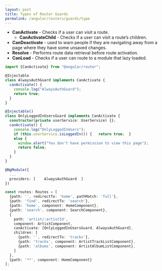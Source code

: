 ```yaml
---
layout: post
title: Types of Router Guards
permalink: /angular/routers/guards/type
---
```


* **CanActivate** - Checks if a user can visit a route.
  - **CanActivateChild** - Checks if a user can visit a route’s children.
* **CanDeactivate** - used to warn people if they are navigating away from a page where they have some unsaved changes.
* **Resolve** - Performs route data retrieval before route activation.
* **CanLoad** - Checks if a user can route to a module that lazy loaded.

```ts
import {CanActivate} from "@angular/router";

@Injectable
class AlwaysAuthGuard implements CanActivate {
  canActivate() {
    console.log("AlwaysAuthGuard");
    return true;
  }
}

@Injectable()
class OnlyLoggedInUsersGuard implements CanActivate {
  constructor(private userService: UserService) {};
  canActivate() {
    console.log("OnlyLoggedInUsers");
    if (this.userService.isLoggedIn()) {   return true;  } 
    else {
      window.alert("You don't have permission to view this page");
      return false;
    }
  }
}
```
```ts
@NgModule({
  ...
  providers: [    AlwaysAuthGuard  ]
})
```
```ts
const routes: Routes = [
  {path: '', redirectTo: 'home', pathMatch: 'full'},
  {path: 'find', redirectTo: 'search'},
  {path: 'home', component: HomeComponent},
  {path: 'search', component: SearchComponent},
  {
    path: 'artist/:artistId',
    component: ArtistComponent,
    canActivate: [OnlyLoggedInUsersGuard, AlwaysAuthGuard],
    children: [
      {path: '', redirectTo: 'tracks'},
      {path: 'tracks', component: ArtistTrackListComponent},
      {path: 'albums', component: ArtistAlbumListComponent},
    ]
  },
  {path: '**', component: HomeComponent}
];
```
